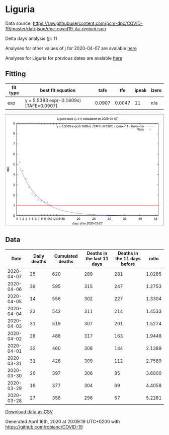 # Liguria

Data source: https://raw.githubusercontent.com/pcm-dpc/COVID-19/master/dati-json/dpc-covid19-ita-regioni.json

Delta days analysis (j): 11

Analyses for other values of j for 2020-04-07 are avalable [here](../2020-04-07/README.md)

Analyses for Liguria for previous dates are avalable [here](../README.md)

## Fitting 
|fit type|best fit equation|tafe|tfe|ipeak|izero|
|-------|-----|--------|------|---|---|
|exp|y = 5.5383 exp(-0.1609x)  [TAFE=0.0907]|0.0907|0.0047|11|n/a|

![Plot](COVID-19_liguria_j11_2020-04-07.png)

## Data
|Date|Daily deaths|Cumulated deaths|Deaths in the last 11 days|Deaths in the 11 days before|ratio|
|----|----------|-----------|-------|--------------------|-----|
|2020-04-07|25|620|289|281|1.0285|
|2020-04-06|39|595|315|247|1.2753|
|2020-04-05|14|556|302|227|1.3304|
|2020-04-04|23|542|311|214|1.4533|
|2020-04-03|31|519|307|201|1.5274|
|2020-04-02|28|488|317|163|1.9448|
|2020-04-01|32|460|308|144|2.1389|
|2020-03-31|31|428|309|112|2.7589|
|2020-03-30|20|397|306|85|3.6000|
|2020-03-29|19|377|304|69|4.4058|
|2020-03-28|27|358|298|57|5.2281|

[Download data as CSV](COVID-19_liguria_j11_2020-04-07.csv)

Generated April 16th, 2020 at 20:09:19 UTC+0200 with https://github.com/robianc/COVID-19
